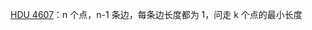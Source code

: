 [HDU 4607](https://github.com/Hapoa/Accepted/blob/master/19%20-%20%E7%AE%80%E5%8D%95%E5%9B%BE%E8%AE%BA/001%20-%20HDU%204607.md)：n 个点，n-1 条边，每条边长度都为 1，问走 k 个点的最小长度



















